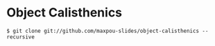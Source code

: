 # Object Calisthenics

```
$ git clone git://github.com/maxpou-slides/object-calisthenics --recursive
```
